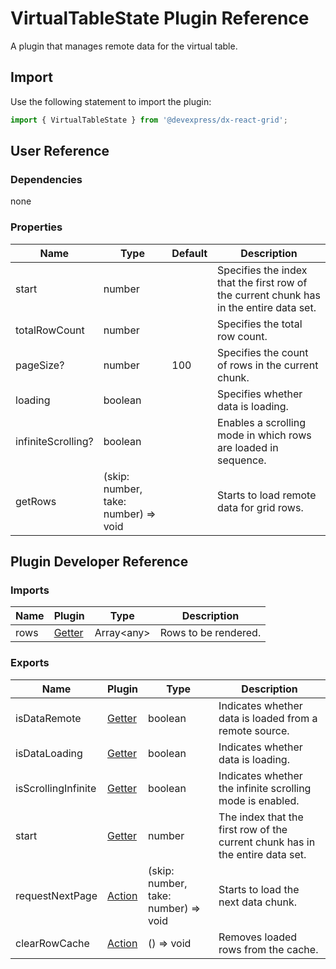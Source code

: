 # VirtualTableState Plugin Reference

A plugin that manages remote data for the virtual table.

## Import

Use the following statement to import the plugin:

```js
import { VirtualTableState } from '@devexpress/dx-react-grid';
```

## User Reference

### Dependencies

none

### Properties

Name | Type | Default | Description
-----|------|---------|------------
start | number | | Specifies the index that the first row of the current chunk has in the entire data set.
totalRowCount | number | | Specifies the total row count.
pageSize? | number | 100 | Specifies the count of rows in the current chunk.
loading | boolean | | Specifies whether data is loading.
infiniteScrolling? | boolean | | Enables a scrolling mode in which rows are loaded in sequence.
getRows | (skip: number, take: number) => void | | Starts to load remote data for grid rows.

## Plugin Developer Reference

### Imports

Name | Plugin | Type | Description
-----|--------|------|------------
rows | [Getter](../../../dx-react-core/docs/reference/getter.md) | Array&lt;any&gt; | Rows to be rendered.

### Exports

Name | Plugin | Type | Description
-----|--------|------|------------
isDataRemote | [Getter](../../../dx-react-core/docs/reference/getter.md) | boolean | Indicates whether data is loaded from a remote source.
isDataLoading | [Getter](../../../dx-react-core/docs/reference/getter.md) | boolean | Indicates whether data is loading.
isScrollingInfinite | [Getter](../../../dx-react-core/docs/reference/getter.md) | boolean | Indicates whether the infinite scrolling mode is enabled.
start | [Getter](../../../dx-react-core/docs/reference/getter.md) | number | The index that the first row of the current chunk has in the entire data set.
requestNextPage | [Action](../../../dx-react-core/docs/reference/action.md) | (skip: number, take: number) => void | Starts to load the next data chunk.
clearRowCache | [Action](../../../dx-react-core/docs/reference/action.md) | () => void | Removes loaded rows from the cache.
